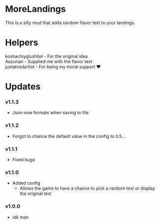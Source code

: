 ﻿# MoreLandings
This is a silly mod that adds random flavor text to your landings.</br>

# Helpers
koshachiyglushitel - For the original idea</br>
Aezurian - Supplied me with the flavor text</br>
justatiredartist - For being my moral support ♥

# Updates

### v1.1.3
- Json now formats when saving to file

### v1.1.2
- Forgot to chance the default value in the config to 0.5...

### v1.1.1
- Fixed bugs

### v1.1.0
- Added config
	- Allows the game to have a chance to pick a random text or display the original text

### v1.0.0
- idk man
